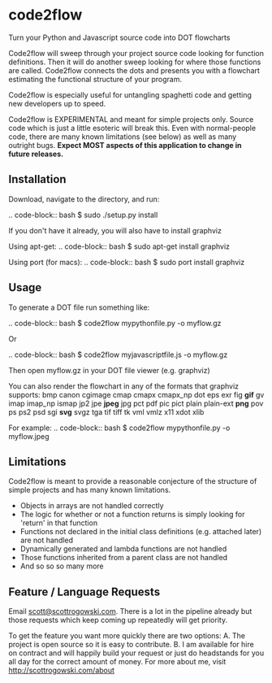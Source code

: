 code2flow
=========

Turn your Python and Javascript source code into DOT flowcharts

Code2flow will sweep through your project source code looking for function definitions. Then it will do another sweep looking for where those functions are called. Code2flow connects the dots and presents you with a flowchart estimating the functional structure of your program.

Code2flow is especially useful for untangling spaghetti code and getting new developers up to speed.

Code2flow is EXPERIMENTAL and meant for simple projects only. Source code which is just a little esoteric will break this. Even with normal-people code, there are many known limitations (see below) as well as many outright bugs. **Expect MOST aspects of this application to change in future releases.**

Installation
------------

Download, navigate to the directory, and run:

.. code-block:: bash
	$ sudo ./setup.py install

If you don't have it already, you will also have to install graphviz

Using apt-get:
.. code-block:: bash
	$ sudo apt-get install graphviz

Using port (for macs):
.. code-block:: bash
	$ sudo port install graphviz

Usage
-----
	
To generate a DOT file run something like:

.. code-block:: bash
	$ code2flow mypythonfile.py -o myflow.gz

Or

.. code-block:: bash
	$ code2flow myjavascriptfile.js -o myflow.gz

Then open myflow.gz in your DOT file viewer (e.g. graphviz)

You can also render the flowchart in any of the formats that graphviz supports:
bmp canon cgimage cmap cmapx cmapx_np dot eps exr fig **gif** gv imap imap_np ismap jp2 jpe **jpeg** jpg pct pdf pic pict plain plain-ext **png** pov ps ps2 psd sgi **svg** svgz tga tif tiff tk vml vmlz x11 xdot xlib

For example:
.. code-block:: bash
	$ code2flow mypythonfile.py -o myflow.jpeg

Limitations
-----------

Code2flow is meant to provide a reasonable conjecture of the structure of simple projects and has many known limitations. 

* Objects in arrays are not handled correctly
* The logic for whether or not a function returns is simply looking for 'return' in that function
* Functions not declared in the initial class definitions (e.g. attached later) are not handled
* Dynamically generated and lambda functions are not handled
* Those functions inherited from a parent class are not handled
* And so so so many more

Feature / Language Requests
----------------

Email scott@scottrogowski.com. There is a lot in the pipeline already but those requests which keep coming up repeatedly will get priority.

To get the feature you want more quickly there are two options:
A. The project is open source so it is easy to contribute.
B. I am available for hire on contract and will happily build your request or just do headstands for you all day for the correct amount of money. For more about me, visit http://scottrogowski.com/about
